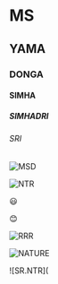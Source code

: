 # MS
## YAMA
### DONGA
#### SIMHA
##### SIMHADRI
###### SRI

![MSD](https://images.firstpost.com/wp-content/uploads/2020/08/Virat-Kohli-MS-Dhoni-India-Reuters-1024.jpg)

![NTR](https://static.toiimg.com/thumb/msid-72979302,width-1200,height-900,resizemode-4/.jpg)

:smiley:

:blush:

![RRR](https://images.indianexpress.com/2021/01/rrr-release-date-1200.jpg)

![NATURE](https://encrypted-tbn0.gstatic.com/images?q=tbn:ANd9GcQhTf-LPgUQLy133RnozYiXEoYnpkS0u80OYw&usqp=CAU)

![SR.NTR](
